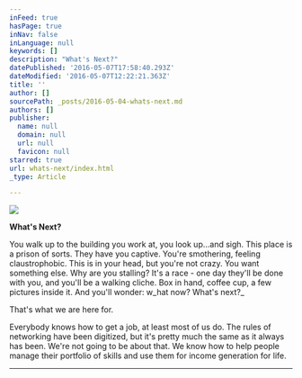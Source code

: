 ```yaml
---
inFeed: true
hasPage: true
inNav: false
inLanguage: null
keywords: []
description: "What's Next?"
datePublished: '2016-05-07T17:58:40.293Z'
dateModified: '2016-05-07T12:22:21.363Z'
title: ''
author: []
sourcePath: _posts/2016-05-04-whats-next.md
authors: []
publisher:
  name: null
  domain: null
  url: null
  favicon: null
starred: true
url: whats-next/index.html
_type: Article

---
```

![](https://the-grid-user-content.s3-us-west-2.amazonaws.com/0d15394d-2ccd-4e25-a632-b4100a2da220.jpg)

**What's Next?**

You walk up to the building you work at, you look up...and sigh. This place is a prison of sorts. They have you captive. You're smothering, feeling claustrophobic. This is in your head, but you're not crazy. You want something else. Why are you stalling? It's a race - one day they'll be done with you, and you'll be a walking cliche. Box in hand, coffee cup, a few pictures inside it. And you'll wonder: w_hat now? What's next?_

That's what we are here for. 

Everybody knows how to get a job, at least most of us do. The rules of networking have been digitized, but it's pretty much the same as it always has been. We're not going to be about that. We know how to help people manage their portfolio of skills and use them for income generation for life. 

****